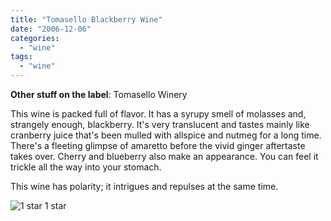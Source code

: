 ```yaml
---
title: "Tomasello Blackberry Wine"
date: "2006-12-06"
categories:
  - "wine"
tags:
  - "wine"
---
```


**Other stuff on the label**: Tomasello Winery

This wine is packed full of flavor. It has a syrupy smell of molasses and, strangely enough, blackberry. It's very translucent and tastes mainly like cranberry juice that's been mulled with allspice and nutmeg for a long time. There's a fleeting glimpse of amaretto before the vivid ginger aftertaste takes over. Cherry and blueberry also make an appearance. You can feel it trickle all the way into your stomach.

This wine has polarity; it intrigues and repulses at the same time.




<div class="caption">

![1 star](http://s3.amazonaws.com/thegourmez-wpmedia/2009/04/rating_olive1.gif "rating_olive1") 1 star</div>

